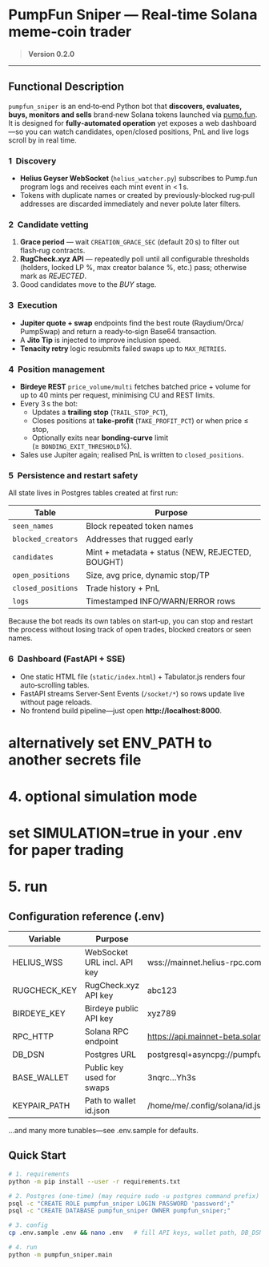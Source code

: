 # PumpFun Sniper — Real‑time Solana meme‑coin trader

> **Version 0.2.0** 
---

## Functional Description

`pumpfun_sniper` is an end‑to‑end Python bot that **discovers, evaluates, buys, monitors and sells** brand‑new Solana tokens launched via [pump.fun](https://pump.fun).  
It is designed for **fully‑automated operation** yet exposes a web dashboard—so you can watch candidates, open/closed positions, PnL and live logs scroll by in real time.

### 1  Discovery

* **Helius Geyser WebSocket** (`helius_watcher.py`) subscribes to Pump.fun program logs and receives each mint event in < 1 s.  
* Tokens with duplicate names or created by previously‑blocked rug‑pull addresses are discarded immediately and never polute later filters.

### 2  Candidate vetting

1. **Grace period** — wait `CREATION_GRACE_SEC` (default 20 s) to filter out flash‑rug contracts.  
2. **RugCheck.xyz API** — repeatedly poll until all configurable thresholds (holders, locked LP %, max creator balance %, etc.) pass; otherwise mark as *REJECTED*.  
3. Good candidates move to the *BUY* stage.

### 3  Execution

* **Jupiter quote + swap** endpoints find the best route (Raydium/Orca/ PumpSwap) and return a ready‑to‑sign Base64 transaction.  
* A **Jito Tip** is injected to improve inclusion speed.  
* **Tenacity retry** logic resubmits failed swaps up to `MAX_RETRIES`.

### 4  Position management

* **Birdeye REST** `price_volume/multi` fetches batched price + volume for up to 40 mints per request, minimising CU and REST limits.  
* Every 3 s the bot:
  * Updates a **trailing stop** (`TRAIL_STOP_PCT`),   
  * Closes positions at **take‑profit** (`TAKE_PROFIT_PCT`) or when price ≤ stop,  
  * Optionally exits near **bonding‑curve** limit (≥ `BONDING_EXIT_THRESHOLD`%).  
* Sales use Jupiter again; realised PnL is written to `closed_positions`.

### 5  Persistence and restart safety

All state lives in Postgres tables created at first run:

| Table | Purpose |
|-------|---------|
| `seen_names` | Block repeated token names |
| `blocked_creators` | Addresses that rugged early |
| `candidates` | Mint + metadata + status (NEW, REJECTED, BOUGHT) |
| `open_positions` | Size, avg price, dynamic stop/TP |
| `closed_positions` | Trade history + PnL |
| `logs` | Timestamped INFO/WARN/ERROR rows |

Because the bot reads its own tables on start‑up, you can stop and restart the process without losing track of open trades, blocked creators or seen names.

### 6  Dashboard (FastAPI + SSE)

* One static HTML file (`static/index.html`) + Tabulator.js renders four auto‑scrolling tables.  
* FastAPI streams Server‑Sent Events (`/socket/*`) so rows update live without page reloads.  
* No frontend build pipeline—just open **http://localhost:8000**.

# alternatively set ENV_PATH to another secrets file
# 4. optional simulation mode
# set SIMULATION=true in your .env for paper trading

# 5. run

## Configuration reference (.env)
| Variable | Purpose | Example
|----------|---------|---------|
| HELIUS_WSS	| WebSocket URL incl. API key	| wss://mainnet.helius-rpc.com/?api-key=***
| RUGCHECK_KEY	| RugCheck.xyz API key	| abc123
| BIRDEYE_KEY	| Birdeye public API key	| xyz789
| RPC_HTTP	| Solana RPC endpoint	| https://api.mainnet-beta.solana.com
| DB_DSN	| Postgres URL	| postgresql+asyncpg://pumpfun_sniper:pwd@localhost/pumpfun_sniper
| BASE_WALLET	| Public key used for swaps	| 3nqrc…Yh3s
| KEYPAIR_PATH	| Path to wallet id.json	| /home/me/.config/solana/id.json

…and many more tunables—see .env.sample for defaults.		

## Quick Start

```bash
# 1. requirements
python -m pip install --user -r requirements.txt

# 2. Postgres (one‑time) (may require sudo -u postgres command prefix)
psql -c "CREATE ROLE pumpfun_sniper LOGIN PASSWORD 'password';"
psql -c "CREATE DATABASE pumpfun_sniper OWNER pumpfun_sniper;"

# 3. config
cp .env.sample .env && nano .env   # fill API keys, wallet path, DB_DSN, etc.

# 4. run
python -m pumpfun_sniper.main
